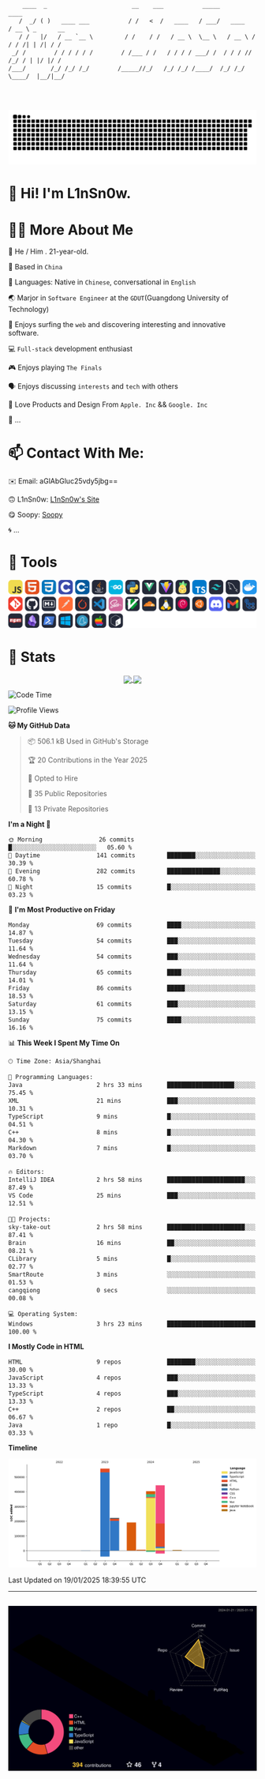 ```

    ____  _                        __    ___           _____           ____           
   /  _/ ( )   ____ ___           / /   <  /   ____   / ___/   ____   / __ \ _      __
   / /   |/   / __ `__ \         / /    / /   / __ \  \__ \   / __ \ / / / /| | /| / /
 _/ /        / / / / / /        / /___ / /   / / / / ___/ /  / / / // /_/ / | |/ |/ / 
/___/       /_/ /_/ /_/        /_____//_/   /_/ /_/ /____/  /_/ /_/ \____/  |__/|__/  
                                                                                      
                                          

```
##
![](https://raw.githubusercontent.com/lin-snow/lin-snow/output/github-contribution-grid-snake-dark.svg)

# 👋 Hi! I'm L1nSn0w.

# 👨‍💻 More About Me

🤠 He / Him . 21-year-old.

🎈 Based in `China`
  
🤔 Languages: Native in `Chinese`, conversational in `English`

🌏 Marjor in `Software Engineer` at the `GDUT`(Guangdong University of Technology)

🛟 Enjoys surfing the `web` and discovering interesting and innovative software.

💻 `Full-stack` development enthusiast

🎮 Enjoys playing `The Finals`

🗣️ Enjoys discussing `interests` and `tech` with others

👾 Love Products and Design From `Apple. Inc` && `Google. Inc`  

🤪 ...

# 📫 Contact With Me:

✉️ Email: aGlAbGluc25vdy5jbg==

🙃 L1nSn0w: [L1nSn0w's Site](https://linsnow.cn)

😋 Soopy: [Soopy](https://soopy.cn)

🌀 ...

# 🔮 Tools
![My Tools](./icons/tools.svg)

<!-- ![My Skills](https://skillicons.dev/icons?i=js,html,css,c,cpp,java,go,py,vue,vite,pinia,ts,tailwind,mysql,docker,git,github,md,postman,pytorch,vscode,sass,vim,cloudflare,linux,debian,ubuntu,discord,gmail,githubactions,npm,obsidian,powershell,windows,yarn,apple,bash) -->

<!-- 
<img src="./icons/github-mark.svg" width="50"  alt="Github"> <img src="./icons/vscode.svg" width="50" alt="VScode"> <img src="./icons/obsidian-logo-gradient.svg" width="50" alt="Obsidian"> <img src="./icons/Windows_logo_-_2021.svg.png" width="50" alt="Windows 11"> <img src="./icons/postman-icon.png" width="50" alt="POSTMAN"> <img src="./icons/Git-Icon-1788C.png" width="50" alt="Git"> ... -->

# 🍟 Stats

<div style="text-align: center;">
    <a href="https://github.com/lin-snow">
        <img align="center" src="https://githubstat.linsnow.cn/api/top-langs/?username=lin-snow&layout=compact" />
    </a>
    <a href="https://github.com/lin-snow">
        <img align="center" src="https://githubstat.linsnow.cn/api?username=lin-snow&count_private=true&show_icons=true&theme=ambient_gradient" />
    </a>
</div>

<!--START_SECTION:waka-->
![Code Time](http://img.shields.io/badge/Code%20Time-351%20hrs%2055%20mins-blue)

![Profile Views](http://img.shields.io/badge/Profile%20Views-17-blue)

**🐱 My GitHub Data** 

> 📦 506.1 kB Used in GitHub's Storage 
 > 
> 🏆 20 Contributions in the Year 2025
 > 
> 💼 Opted to Hire
 > 
> 📜 35 Public Repositories 
 > 
> 🔑 13 Private Repositories 
 > 
**I'm a Night 🦉** 

```text
🌞 Morning                26 commits          █░░░░░░░░░░░░░░░░░░░░░░░░   05.60 % 
🌆 Daytime                141 commits         ████████░░░░░░░░░░░░░░░░░   30.39 % 
🌃 Evening                282 commits         ███████████████░░░░░░░░░░   60.78 % 
🌙 Night                  15 commits          █░░░░░░░░░░░░░░░░░░░░░░░░   03.23 % 
```
📅 **I'm Most Productive on Friday** 

```text
Monday                   69 commits          ████░░░░░░░░░░░░░░░░░░░░░   14.87 % 
Tuesday                  54 commits          ███░░░░░░░░░░░░░░░░░░░░░░   11.64 % 
Wednesday                54 commits          ███░░░░░░░░░░░░░░░░░░░░░░   11.64 % 
Thursday                 65 commits          ████░░░░░░░░░░░░░░░░░░░░░   14.01 % 
Friday                   86 commits          █████░░░░░░░░░░░░░░░░░░░░   18.53 % 
Saturday                 61 commits          ███░░░░░░░░░░░░░░░░░░░░░░   13.15 % 
Sunday                   75 commits          ████░░░░░░░░░░░░░░░░░░░░░   16.16 % 
```


📊 **This Week I Spent My Time On** 

```text
🕑︎ Time Zone: Asia/Shanghai

💬 Programming Languages: 
Java                     2 hrs 33 mins       ███████████████████░░░░░░   75.45 % 
XML                      21 mins             ███░░░░░░░░░░░░░░░░░░░░░░   10.31 % 
TypeScript               9 mins              █░░░░░░░░░░░░░░░░░░░░░░░░   04.51 % 
C++                      8 mins              █░░░░░░░░░░░░░░░░░░░░░░░░   04.30 % 
Markdown                 7 mins              █░░░░░░░░░░░░░░░░░░░░░░░░   03.70 % 

🔥 Editors: 
IntelliJ IDEA            2 hrs 58 mins       ██████████████████████░░░   87.49 % 
VS Code                  25 mins             ███░░░░░░░░░░░░░░░░░░░░░░   12.51 % 

🐱‍💻 Projects: 
sky-take-out             2 hrs 58 mins       ██████████████████████░░░   87.41 % 
Brain                    16 mins             ██░░░░░░░░░░░░░░░░░░░░░░░   08.21 % 
CLibrary                 5 mins              █░░░░░░░░░░░░░░░░░░░░░░░░   02.77 % 
SmartRoute               3 mins              ░░░░░░░░░░░░░░░░░░░░░░░░░   01.53 % 
cangqiong                0 secs              ░░░░░░░░░░░░░░░░░░░░░░░░░   00.08 % 

💻 Operating System: 
Windows                  3 hrs 23 mins       █████████████████████████   100.00 % 
```

**I Mostly Code in HTML** 

```text
HTML                     9 repos             ████████░░░░░░░░░░░░░░░░░   30.00 % 
JavaScript               4 repos             ███░░░░░░░░░░░░░░░░░░░░░░   13.33 % 
TypeScript               4 repos             ███░░░░░░░░░░░░░░░░░░░░░░   13.33 % 
C++                      2 repos             ██░░░░░░░░░░░░░░░░░░░░░░░   06.67 % 
Java                     1 repo              █░░░░░░░░░░░░░░░░░░░░░░░░   03.33 % 
```



**Timeline**

![Lines of Code chart](https://raw.githubusercontent.com/lin-snow/lin-snow/main/assets/bar_graph.png)


 Last Updated on 19/01/2025 18:39:55 UTC
<!--END_SECTION:waka-->



---
##
![](./profile-3d-contrib/profile-night-rainbow.svg)
